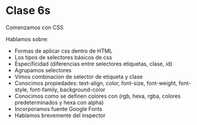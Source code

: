 # Clase 6s
Comenzamos con CSS

Hablamos sobre:
- Formas de aplicar css dentro de HTML 
- Los tipos de selectores básicos de css
- Especificidad (diferencias entre selectores etiquetas, clase, id)
- Agrupamos selectores
- Vimos combinacion de selector de etiqueta y clase
- Conocimos propiedades: text-align, color, font-size, font-weight, font-style, font-family, background-color
- Conocimos como se definen colores con (rgb, hexa, rgba, colores predeterminados y hexa con alpha)
- Incorporamos fuente Google Fonts
- Hablamos brevemente del inspector
